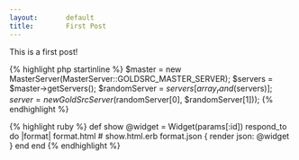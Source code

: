 ```yaml
---
layout:       default
title:        First Post
---
```



This is a first post!

{% highlight php startinline %}
$master = new MasterServer(MasterServer::GOLDSRC_MASTER_SERVER);
$servers = $master->getServers();
$randomServer = $servers[array_rand($servers)];
$server = new GoldSrcServer($randomServer[0], $randomServer[1]));
{% endhighlight %}

{% highlight ruby %}
def show
  @widget = Widget(params[:id])
  respond_to do |format|
    format.html # show.html.erb
    format.json { render json: @widget }
  end
end
{% endhighlight %}